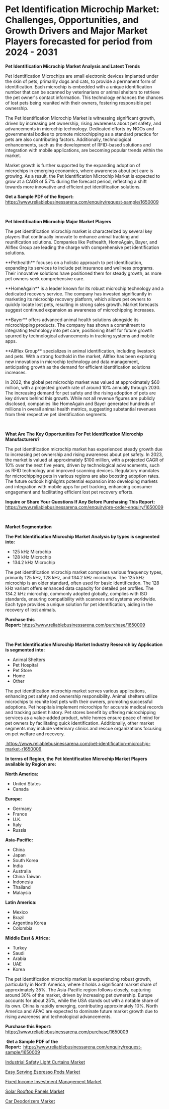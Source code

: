<p><h1>Pet Identification Microchip Market: Challenges, Opportunities, and Growth Drivers and Major Market Players forecasted for period from 2024 - 2031</h1></p><p><strong>Pet Identification Microchip Market Analysis and Latest Trends</strong></p>
<p><p>Pet Identification Microchips are small electronic devices implanted under the skin of pets, primarily dogs and cats, to provide a permanent form of identification. Each microchip is embedded with a unique identification number that can be scanned by veterinarians or animal shelters to retrieve the pet owner's contact information. This technology enhances the chances of lost pets being reunited with their owners, fostering responsible pet ownership.</p><p>The Pet Identification Microchip Market is witnessing significant growth, driven by increasing pet ownership, rising awareness about pet safety, and advancements in microchip technology. Dedicated efforts by NGOs and governmental bodies to promote microchipping as a standard practice for pets are also contributing factors. Additionally, technological enhancements, such as the development of RFID-based solutions and integration with mobile applications, are becoming popular trends within the market.</p><p>Market growth is further supported by the expanding adoption of microchips in emerging economies, where awareness about pet care is growing. As a result, the Pet Identification Microchip Market is expected to grow at a CAGR of 5.7% during the forecast period, reflecting a shift towards more innovative and efficient pet identification solutions.</p></p>
<p><strong>Get a Sample PDF of the Report:&nbsp;</strong> <a href="https://www.reliablebusinessarena.com/enquiry/request-sample/1650009?utm_campaign=1172&utm_medium=2&utm_source=Github&utm_content=ia&utm_term=26092024&utm_id=pet-identification-microchip">https://www.reliablebusinessarena.com/enquiry/request-sample/1650009</a></p>
<p>&nbsp;</p>
<p><strong>Pet Identification Microchip Major Market Players</strong></p>
<p><p>The pet identification microchip market is characterized by several key players that continually innovate to enhance animal tracking and reunification solutions. Companies like Pethealth, HomeAgain, Bayer, and Allflex Group are leading the charge with comprehensive pet identification solutions.</p><p>**Pethealth** focuses on a holistic approach to pet identification, expanding its services to include pet insurance and wellness programs. Their innovative solutions have positioned them for steady growth, as more pet owners seek comprehensive care.</p><p>**HomeAgain** is a leader known for its robust microchip technology and a dedicated recovery service. The company has invested significantly in marketing its microchip recovery platform, which allows pet owners to quickly locate lost pets, resulting in strong sales growth. Market forecasts suggest continued expansion as awareness of microchipping increases.</p><p>**Bayer** offers advanced animal health solutions alongside its microchipping products. The company has shown a commitment to integrating technology into pet care, positioning itself for future growth spurred by technological advancements in tracking systems and mobile apps.</p><p>**Allflex Group** specializes in animal identification, including livestock and pets. With a strong foothold in the market, Allflex has been exploring new innovations in microchip technology and data management, anticipating growth as the demand for efficient identification solutions increases.</p><p>In 2022, the global pet microchip market was valued at approximately $60 million, with a projected growth rate of around 10% annually through 2030. The increasing demand for pet safety and the rising adoption of pets are key drivers behind this growth. While not all revenue figures are publicly disclosed, companies like HomeAgain and Bayer generated hundreds of millions in overall animal health metrics, suggesting substantial revenues from their respective pet identification segments.</p></p>
<p>&nbsp;</p>
<p><strong>What Are The Key Opportunities For Pet Identification Microchip Manufacturers?</strong></p>
<p><p>The pet identification microchip market has experienced steady growth due to increasing pet ownership and rising awareness about pet safety. In 2023, the market is valued at approximately $100 million, with a projected CAGR of 10% over the next five years, driven by technological advancements, such as RFID technology and improved scanning devices. Regulatory mandates for microchipping pets in various regions are also boosting adoption rates. The future outlook highlights potential expansion into developing markets and integration with mobile apps for pet tracking, enhancing consumer engagement and facilitating efficient lost pet recovery efforts.</p></p>
<p><strong>Inquire or Share Your Questions If Any Before Purchasing This Report:</strong> <a href="https://www.reliablebusinessarena.com/enquiry/pre-order-enquiry/1650009?utm_campaign=1172&utm_medium=2&utm_source=Github&utm_content=ia&utm_term=26092024&utm_id=pet-identification-microchip">https://www.reliablebusinessarena.com/enquiry/pre-order-enquiry/1650009</a></p>
<p>&nbsp;</p>
<p><strong>Market Segmentation</strong></p>
<p><strong>The Pet Identification Microchip Market Analysis by types is segmented into:</strong></p>
<p><ul><li>125 kHz Microchip</li><li>128 kHz Microchip</li><li>134.2 kHz Microchip</li></ul></p>
<p><p>The pet identification microchip market comprises various frequency types, primarily 125 kHz, 128 kHz, and 134.2 kHz microchips. The 125 kHz microchip is an older standard, often used for basic identification. The 128 kHz variant offers enhanced data capacity for detailed pet profiles. The 134.2 kHz microchip, commonly adopted globally, complies with ISO standards, ensuring compatibility with scanners and systems worldwide. Each type provides a unique solution for pet identification, aiding in the recovery of lost animals.</p></p>
<p><strong>Purchase this Report:&nbsp;</strong><a href="https://www.reliablebusinessarena.com/purchase/1650009?utm_campaign=1172&utm_medium=2&utm_source=Github&utm_content=ia&utm_term=26092024&utm_id=pet-identification-microchip">https://www.reliablebusinessarena.com/purchase/1650009</a></p>
<p>&nbsp;</p>
<p><strong>The Pet Identification Microchip Market Industry Research by Application is segmented into:</strong></p>
<p><ul><li>Animal Shelters</li><li>Pet Hospital</li><li>Pet Store</li><li>Home</li><li>Other</li></ul></p>
<p><p>The pet identification microchip market serves various applications, enhancing pet safety and ownership responsibility. Animal shelters utilize microchips to reunite lost pets with their owners, promoting successful adoptions. Pet hospitals implement microchips for accurate medical records and tracking patient history. Pet stores benefit by offering microchipping services as a value-added product, while homes ensure peace of mind for pet owners by facilitating quick identification. Additionally, other market segments may include veterinary clinics and rescue organizations focusing on pet welfare and recovery.</p></p>
<p><a href="https://www.reliablebusinessarena.com/pet-identification-microchip-market-r1650009?utm_campaign=1172&utm_medium=2&utm_source=Github&utm_content=ia&utm_term=26092024&utm_id=pet-identification-microchip">&nbsp;https://www.reliablebusinessarena.com/pet-identification-microchip-market-r1650009</a></p>
<p><strong>In terms of Region, the Pet Identification Microchip Market Players available by Region are:</strong></p>
<p>
    <p> <strong> North America: </strong>
        <ul>
            <li>United States</li>
            <li>Canada</li>
        </ul>
        </p> 
    <p> <strong> Europe: </strong>
        <ul>
            <li>Germany</li>
            <li>France</li>
            <li>U.K.</li>
            <li>Italy</li>
            <li>Russia</li>
        </ul>
        </p> 
    <p> <strong> Asia-Pacific: </strong>
        <ul>
            <li>China</li>
            <li>Japan</li>
            <li>South Korea</li>
            <li>India</li>
            <li>Australia</li>
            <li>China Taiwan</li>
            <li>Indonesia</li>
            <li>Thailand</li>
            <li>Malaysia</li>
        </ul>
        </p> 
    <p> <strong> Latin America: </strong>
        <ul>
            <li>Mexico</li>
            <li>Brazil</li>
            <li>Argentina Korea</li>
            <li>Colombia</li>
        </ul>
        </p> 
    <p> <strong> Middle East & Africa: </strong>
        <ul>
            <li>Turkey</li>
            <li>Saudi</li>
            <li>Arabia</li>
            <li>UAE</li>
            <li>Korea</li>
        </ul>
    </p>
    </p>
<p><p>The pet identification microchip market is experiencing robust growth, particularly in North America, where it holds a significant market share of approximately 35%. The Asia-Pacific region follows closely, capturing around 30% of the market, driven by increasing pet ownership. Europe accounts for about 25%, while the USA stands out with a notable share of its own. China is rapidly emerging, contributing approximately 10%. North America and APAC are expected to dominate future market growth due to rising awareness and technological advancements.</p></p>
<p><strong>Purchase this Report: </strong><a href="https://www.reliablebusinessarena.com/purchase/1650009?utm_campaign=1172&utm_medium=2&utm_source=Github&utm_content=ia&utm_term=26092024&utm_id=pet-identification-microchip">https://www.reliablebusinessarena.com/purchase/1650009</a></p>
<p>&nbsp;<strong>Get a Sample PDF of the Report:&nbsp;&nbsp;</strong><a href="https://www.reliablebusinessarena.com/enquiry/request-sample/1650009?utm_campaign=1172&utm_medium=2&utm_source=Github&utm_content=ia&utm_term=26092024&utm_id=pet-identification-microchip">https://www.reliablebusinessarena.com/enquiry/request-sample/1650009</a></p>
<p><strong></strong></p>
<p><p><a href="https://github.com/julyju69/Market-Research-Report-List-5/blob/main/industrial-safety-light-curtains-market.md?utm_campaign=1172&utm_medium=2&utm_source=Github&utm_content=ia&utm_term=26092024&utm_id=pet-identification-microchip">Industrial Safety Light Curtains Market</a></p><p><a href="https://issuu.com/reportprime-2/docs/easy-serving-espresso-pods-market-s_a079c061654019?utm_campaign=1172&utm_medium=2&utm_source=Github&utm_content=ia&utm_term=26092024&utm_id=pet-identification-microchip">Easy Serving Espresso Pods Market</a></p><p><a href="https://www.linkedin.com/pulse/global-fixed-income-investment-management-market-analysis-key-2lizf?trackingId=IimLo%2FTTSuaoJUGigZ2%2F%2Bw%3D%3D&utm_campaign=1172&utm_medium=2&utm_source=Github&utm_content=ia&utm_term=26092024&utm_id=pet-identification-microchip">Fixed Income Investment Management Market</a></p><p><a href="https://www.linkedin.com/pulse/emerging-trends-solar-rooftop-panels-market-global-outlook-xth5e?trackingId=4TN6hPwzTFKC1avrPwqahw%3D%3D&utm_campaign=1172&utm_medium=2&utm_source=Github&utm_content=ia&utm_term=26092024&utm_id=pet-identification-microchip">Solar Rooftop Panels Market</a></p><p><a href="https://issuu.com/reportprime-2/docs/car-deodorizers-market-size-2030.pp_ee294d36c904a8?utm_campaign=1172&utm_medium=2&utm_source=Github&utm_content=ia&utm_term=26092024&utm_id=pet-identification-microchip">Car Deodorizers Market</a></p></p>